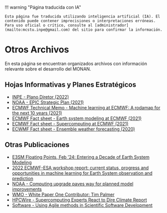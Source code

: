 
!!! warning "Página traducida con IA"

    Esta página fue traducida utilizando inteligencia artificial (IA). El contenido puede contener imprecisiones o interpretaciones erróneas. Para uso oficial o crítico, consulte al [administrador](mailto:mcstu.inpe@gmail.com) del sitio para confirmar la información.


# Otros Archivos

En esta página se encuentran organizados archivos con información relevante sobre el desarrollo del MONAN.

## Hojas Informativas y Planes Estratégicos

* [INPE - Plano Diretor (2022)](https://www.gov.br/inpe/pt-br/acesso-a-informacao/institucional/plano-diretor)
* [NOAA - EPIC Strategic Plan (2021)](https://wpo.noaa.gov/Portals/0/Signed_EpicStrategicPlan2021-0903.pdf?ver=2021-09-29-112701-643)
* [ECMWF Technical Memo - Machine learning at ECMWF: A rodamap for the next 10 years (2021)](https://drive.google.com/file/d/1jsx0AaBqPWP3arhTncfoAZgpkKlN8TxK/view?usp=sharing)
* [ECMWF Fact sheet - Earth system modeling at ECMWF (2021)](https://drive.google.com/file/d/1DwO2pL2PSuxikQDwna5mz6Lzy6fku9nX/view?usp=sharing)
* [ECMWF Fact sheet - Supercomputing at ECMWF (2021)](https://drive.google.com/file/d/1gj5H7qXBwQvvBhGD6PbhvoWTymWsd09c/view?usp=sharing)
* [ECWMF Fact sheet - Ensemble weather forecasting (2020)](https://drive.google.com/file/d/170nBBMk5BYNgkTBQabgRctfk6SEkpux4/view?usp=sharing)

## Otras Publicaciones

* [E3SM Floating Points, Feb ’24: Entering a Decade of Earth System Modeling](https://mailchi.mp/a974666c17da/e3sm-floating-points-february-24-entering-a-decade-of-earth-system-modeling?e=e95b70b8ed)
* [2022 ECMWF-ESA workshop report: current status, progress and opportunities in machine learning for Earth System observation and prediction](https://www.nature.com/articles/s41612-023-00387-2)
* [NOAA - Computing upgrade paves way for planned model improvements](https://www.noaa.gov/media-release/us-to-triple-operational-weather-and-climate-supercomputing-capacity)
* [WMO - White Paper One Contributor: Tim Palmer](https://ppe-openplatform.wmo.int/en/WP1TP)
* [HPCWire - Supercomputing Experts React to Dire Climate Report](https://www.hpcwire.com/2021/08/26/supercomputing-experts-react-to-dire-climate-report/)
* [Software - Using Agile methods in Scientific Software Development](https://www.software.ac.uk/blog/2018-12-05-using-agile-methods-scientific-software-development)
